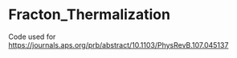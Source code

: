 # Fracton_Thermalization
Code used for https://journals.aps.org/prb/abstract/10.1103/PhysRevB.107.045137
